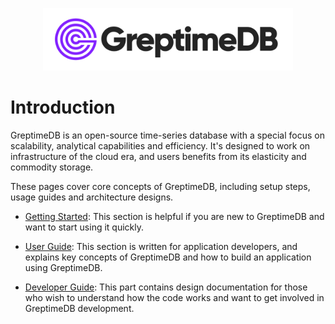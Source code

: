 <p align="center">
    <img src="./public/logo-text-padding.png" alt="GreptimeDB Logo" width="400px">
</p>

# Introduction

GreptimeDB is an open-source time-series database with a special focus on
scalability, analytical capabilities and efficiency. It's designed to work on
infrastructure of the cloud era, and users benefits from its elasticity and commodity
storage.

These pages cover core concepts of GreptimeDB, including setup steps, usage guides and architecture
designs.

- [Getting Started][1]: This section is helpful if you are new to GreptimeDB and want to start
using it quickly.

- [User Guide][2]: This section is written for application developers, and explains key concepts of
GreptimeDB and how to build an application using GreptimeDB.

- [Developer Guide][3]: This part contains design documentation for those who wish to understand
how the code works and want to get involved in GreptimeDB development.

[1]: ./getting-started/overview.md
[2]: ./user-guide/concepts.md
[3]: ./developer-guide/overview.md
